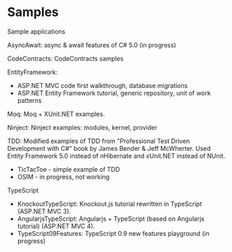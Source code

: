 Samples
=======

Sample applications

AsyncAwait: async & await features of C# 5.0 (in progress)

CodeContracts: CodeContracts samples

EntityFramework: 
  - ASP.NET MVC code first walkthrough, database migrations
  - ASP.NET Entity Framework tutorial, generic repository, unit of work patterns

Moq: Moq + XUnit.NET examples.

Ninject: Ninject examples: modules, kernel, provider

TDD: Modified examples of TDD from "Professional Test Driven Development with C#" book by James Bender & Jeff McWherter. 
     Used Entity Framework 5.0 instead of nHibernate and xUnit.NET instead of NUnit.
  - TicTacToe - simple example of TDD
  - OSIM - in progress, not working

TypeScript
  - KnockoutTypeScript: Knockout.js tutorial rewritten in TypeScript (ASP.NET MVC 3).
  - AngularjsTypeScript: Angularjs + TypeScript (based on Angularjs tutorial) (ASP.NET MVC 4).
  - TypeScript09Features: TypeScript 0.9 new features playground (in progress)


